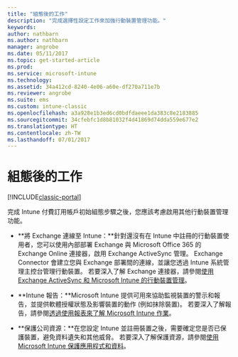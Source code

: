 ```yaml
---
title: "組態後的工作"
description: "完成選擇性設定工作來加強行動裝置管理功能。"
keywords: 
author: nathbarn
ms.author: nathbarn
manager: angrobe
ms.date: 05/11/2017
ms.topic: get-started-article
ms.prod: 
ms.service: microsoft-intune
ms.technology: 
ms.assetid: 34a412cd-8240-4e06-a60e-df270a711e7b
ms.reviewer: angrobe
ms.suite: ems
ms.custom: intune-classic
ms.openlocfilehash: a3a928e1b3ed6cd0bdfdaeee1da383c8e2183885
ms.sourcegitcommit: 34cfebfc1d8b81032f4d41869d74dda559e677e2
ms.translationtype: HT
ms.contentlocale: zh-TW
ms.lasthandoff: 07/01/2017
---
```

# <a name="post-configuration-tasks"></a>組態後的工作

[!INCLUDE[classic-portal](../includes/classic-portal.md)]

完成 Intune 付費訂用帳戶初始組態步驟之後，您應該考慮啟用其他行動裝置管理功能。

-   **將 Exchange 連線至 Intune：**針對還沒有在 Intune 中註冊的行動裝置使用者，您可以使用內部部署 Exchange 與 Microsoft Office 365 的 Exchange Online 連接器，啟用 Exchange ActiveSync 管理。 Exchange Connector 會建立您與 Exchange 部署間的連線，並讓您透過 Intune 系統管理主控台管理行動裝置。 若要深入了解 Exchange 連接器，請參閱[使用 Exchange ActiveSync 和 Microsoft Intune 的行動裝置管理](/intune-classic/deploy-use/mobile-device-management-with-exchange-activesync-and-microsoft-intune)。

-   **Intune 報告：**Microsoft Intune 提供可用來協助監視裝置的警示和報告，並提供軟體授權狀態及影響裝置的動作 (例如抹除裝置)。  若要深入了解報告，請參閱[透過使用報表來了解 Microsoft Intune 作業](/intune-classic/deploy-use/understand-microsoft-intune-operations-by-using-reports)。

-   **保護公司資源：**在您設定 Intune 並註冊裝置之後，需要確定您是否已保護裝置，避免資料遺失和其他威脅。 若要深入了解保護資源，請參閱[使用 Microsoft Intune 保護應用程式和資料](/intune-classic/deploy-use/protect-apps-and-data-with-microsoft-intune)。
